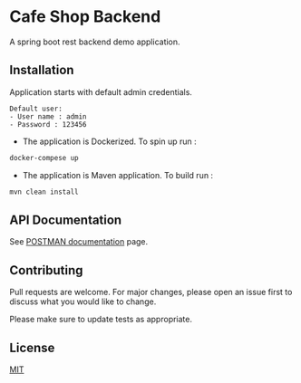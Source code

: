 # Cafe Shop Backend

A spring boot rest backend demo application.

## Installation
Application starts with default admin credentials. 
```
Default user:
- User name : admin
- Password : 123456
```


* The application is Dockerized. To spin up run :

```bash
docker-compese up
```
* The application is Maven application. To build run :

```bash
mvn clean install
```

## API Documentation
See [POSTMAN documentation](https://documenter.getpostman.com/view/7103923/Tzscq7rF#eaafd68d-53b5-4cb5-ab37-429a358f943c) page.

## Contributing
Pull requests are welcome. For major changes, please open an issue first to discuss what you would like to change.

Please make sure to update tests as appropriate.

## License
[MIT](https://choosealicense.com/licenses/mit/)
